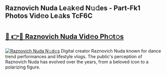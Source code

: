 ## Raznovich Nuda Le𝚊k𝚎d N𝚞𝚍es - Part-Fk1 Photos Vid𝚎o Le𝚊ks TcF6C

# <h2><a href="http://fbbke63.evod.top/?m=Raznovich+Nuda">🔗 👉🔴 Raznovich Nuda Vid𝚎o Ph𝚘t𝚘s</a></h2>

[![Raznovich Nuda N𝚞d𝚎s](https://i.imgur.com/8V9OHl7.gif)](http://fbbke63.evod.top/?m=Raznovich+Nuda)
Digital creator Raznovich Nuda known for dance trend performances and lifestyle vlogs. The public's perception of Raznovich Nuda has evolved over the years, from a beloved icon to a polarizing figure. 
